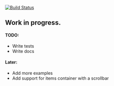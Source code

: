 [![Build Status][status-image]][status-url]

## Work in progress.

#### TODO:

* Write tests
* Write docs

#### Later:

* Add more examples
* Add support for items container with a scrollbar

[status-image]: https://img.shields.io/codeship/6c79f8c0-2565-0133-4af8-72f090cba113/master.svg
[status-url]: https://codeship.com/projects/96953
